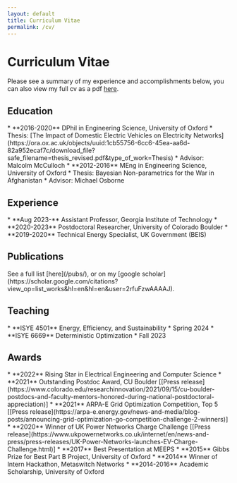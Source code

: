 ```yaml
---
layout: default
title: Curriculum Vitae
permalink: /cv/
---
```


# Curriculum Vitae
Please see a summary of my experience and accomplishments below, you can also view my full cv as a pdf [here](/files/Crozier_CV.pdf).

<h2> Education </h2>
* **2016-2020** DPhil in Engineering Science, University of Oxford
	* Thesis: [The Impact of Domestic Electric Vehicles on Electricity Networks](https://ora.ox.ac.uk/objects/uuid:1cb55756-6cc6-45ea-aa6d-82a952ecaf7c/download_file?safe_filename=thesis_revised.pdf&type_of_work=Thesis)
	* Advisor: Malcolm McCulloch
* **2012-2016** MEng in Engineering Science, University of Oxford 
	* Thesis: Bayesian Non-parametrics for the War in Afghanistan
	* Advisor: Michael Osborne

<h2> Experience </h2>
* **Aug 2023-** Assistant Professor, Georgia Institute of Technology
* **2020-2023** Postdoctoral Researcher, University of Colorado Boulder
* **2019-2020** Technical Energy Specialist, UK Government (BEIS)


<h2> Publications </h2>
See a full list [here](/pubs/), or on my [google scholar](https://scholar.google.com/citations?view_op=list_works&hl=en&hl=en&user=2rfuFzwAAAAJ). 

<h2> Teaching </h2>
* **ISYE 4501** Energy, Efficiency, and Sustainability
	* Spring 2024
* **ISYE 6669** Deterministic Optimization
	* Fall 2023


<h2> Awards </h2>
* **2022** Rising Star in Electrical Engineering and Computer Science
* **2021** Outstanding Postdoc Award, CU Boulder [[Press release](https://www.colorado.edu/researchinnovation/2021/09/15/cu-boulder-postdocs-and-faculty-mentors-honored-during-national-postdoctoral-appreciation)]
* **2021** ARPA-E Grid Optimization Competition, Top 5 [[Press release](https://arpa-e.energy.gov/news-and-media/blog-posts/announcing-grid-optimization-go-competition-challenge-2-winners)]
* **2020** Winner of UK Power Networks Charge Challenge [[Press release](https://www.ukpowernetworks.co.uk/internet/en/news-and-press/press-releases/UK-Power-Networks-launches-EV-Charge-Challenge.html)]
* **2017** Best Presentation at MEEPS
* **2015** Gibbs Prize for Best Part B Project, University of Oxford
* **2014** Winner of Intern Hackathon, Metaswitch Networks
* **2014-2016** Academic Scholarship, University of Oxford  